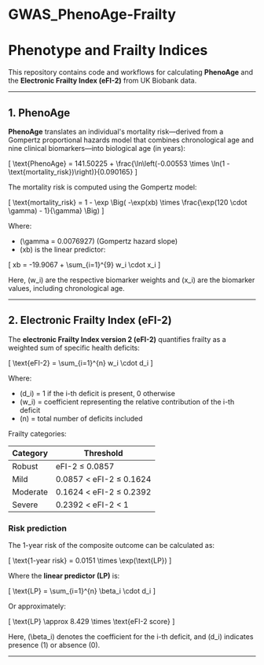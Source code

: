 # GWAS_PhenoAge-Frailty
# Phenotype and Frailty Indices

This repository contains code and workflows for calculating **PhenoAge** and the **Electronic Frailty Index (eFI-2)** from UK Biobank data.

---

## 1. PhenoAge

**PhenoAge** translates an individual's mortality risk—derived from a Gompertz proportional hazards model that combines chronological age and nine clinical biomarkers—into biological age (in years):

\[
\text{PhenoAge} = 141.50225 + \frac{\ln\left(-0.00553 \times \ln(1 - \text{mortality\_risk})\right)}{0.090165}
\]

The mortality risk is computed using the Gompertz model:

\[
\text{mortality\_risk} = 1 - \exp \Big( -\exp(xb) \times \frac{\exp(120 \cdot \gamma) - 1}{\gamma} \Big)
\]

Where:

- \(\gamma = 0.0076927\) (Gompertz hazard slope)
- \(xb\) is the linear predictor:

\[
xb = -19.9067 + \sum_{i=1}^{9} w_i \cdot x_i
\]

Here, \(w_i\) are the respective biomarker weights and \(x_i\) are the biomarker values, including chronological age.

---

## 2. Electronic Frailty Index (eFI-2)

The **electronic Frailty Index version 2 (eFI-2)** quantifies frailty as a weighted sum of specific health deficits:

\[
\text{eFI-2} = \sum_{i=1}^{n} w_i \cdot d_i
\]

Where:

- \(d_i\) = 1 if the i-th deficit is present, 0 otherwise  
- \(w_i\) = coefficient representing the relative contribution of the i-th deficit  
- \(n\) = total number of deficits included

Frailty categories:

| Category | Threshold |
|----------|-----------|
| Robust   | eFI-2 ≤ 0.0857 |
| Mild     | 0.0857 < eFI-2 ≤ 0.1624 |
| Moderate | 0.1624 < eFI-2 ≤ 0.2392 |
| Severe   | 0.2392 < eFI-2 < 1 |

### Risk prediction

The 1-year risk of the composite outcome can be calculated as:

\[
\text{1-year risk} = 0.0151 \times \exp(\text{LP})
\]

Where the **linear predictor (LP)** is:

\[
\text{LP} = \sum_{i=1}^{n} \beta_i \cdot d_i
\]

Or approximately:

\[
\text{LP} \approx 8.429 \times \text{eFI-2 score}
\]

Here, \(\beta_i\) denotes the coefficient for the i-th deficit, and \(d_i\) indicates presence (1) or absence (0).

---
